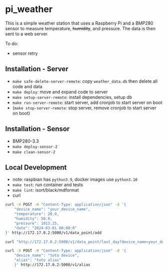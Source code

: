 # pi_weather

This is a simple weather station that uses a Raspberry Pi and a BMP280 sensor to measure temperature, ~~humidity~~, and pressure. The data is then sent to a web server.

To do:

- sensor retry

## Installation - Server

- `make safe-delete-server-remote`: copy `weather_data.db` then delete all code and data
- `make deploy`: move and expand code to server
- `make setup-server-remote`: install dependencies, setup db
- `make run-server-remote`: start server, add cronjob to start server on boot
- (`make stop-server-remote`: stop server, remove cronjob to start server on boot)

## Installation - Sensor

- BMP280-3.3
- `make deploy-sensor-2`
- `make clean-sensor-2`

## Local Development

- note: raspbian has `python3.9`, docker images use `python3.10`
- `make test`: run container and tests
- `make lint`: isort/black/mdformat
- curl

```bash
curl -X POST -H "Content-Type: application/json" -d '{
    "device_name": "your_device_name",
    "temperature": 20.0,
    "humidity": 50.0,
    "pressure": 1013.25,
    "date": "2024-03-01 00:00:0"
}' http://172.17.0.2:5000/v1/data_point/add
```

```bash
curl "http://172.17.0.2:5000/v1/data_point/last_day?device_name=your_device_name"
```

```bash
curl -X POST -H "Content-Type: application/json" -d '{
    "device_name": "toto device",
    "alias": "toto alias"
    }' http://172.17.0.2:5000/v1/alias
```